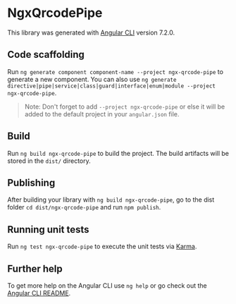 # NgxQrcodePipe

This library was generated with [Angular CLI](https://github.com/angular/angular-cli) version 7.2.0.

## Code scaffolding

Run `ng generate component component-name --project ngx-qrcode-pipe` to generate a new component. You can also use `ng generate directive|pipe|service|class|guard|interface|enum|module --project ngx-qrcode-pipe`.
> Note: Don't forget to add `--project ngx-qrcode-pipe` or else it will be added to the default project in your `angular.json` file. 

## Build

Run `ng build ngx-qrcode-pipe` to build the project. The build artifacts will be stored in the `dist/` directory.

## Publishing

After building your library with `ng build ngx-qrcode-pipe`, go to the dist folder `cd dist/ngx-qrcode-pipe` and run `npm publish`.

## Running unit tests

Run `ng test ngx-qrcode-pipe` to execute the unit tests via [Karma](https://karma-runner.github.io).

## Further help

To get more help on the Angular CLI use `ng help` or go check out the [Angular CLI README](https://github.com/angular/angular-cli/blob/master/README.md).
